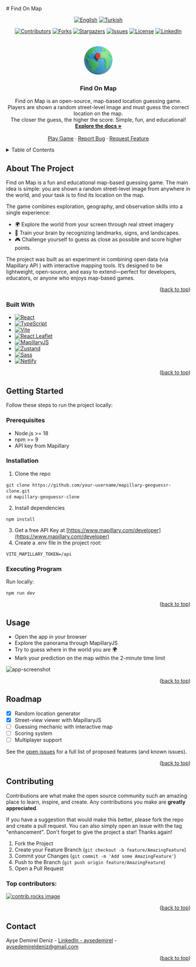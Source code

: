# Find On Map

<a id="readme-top"></a>

<!-- LANGUAGE SHIELDS -->
<div align="center">

[![English][english-shield]][english-url]
[![Turkish][turkish-shield]][turkish-url]

</div>

<!-- PROJECT SHIELDS -->
<div align="center">

[![Contributors][contributors-shield]][contributors-url]
[![Forks][forks-shield]][forks-url]
[![Stargazers][stars-shield]][stars-url]
[![Issues][issues-shield]][issues-url]
[![License][license-shield]][license-url]
[![LinkedIn][linkedin-shield]][linkedin-url]

</div>

<!-- PROJECT LOGO/TITLE -->
<br />

<div align="center">
  <a href="https://github.com/aysedemirel/find-on-map">
    <img src="src/assets/logo.png" alt="Logo" width="80" height="80">
  </a>
<h3 align="center">Find On Map</h3>
  <p align="center">
    Find on Map is an open-source, map-based location guessing game.
Players are shown a random street-level image and must guess the correct location on the map.
    <br/>
    The closer the guess, the higher the score. Simple, fun, and educational!
    <br />
    <a href="https://github.com/aysedemirel/find-on-map"><strong>Explore the docs »</strong></a>
    <br />
    <br />
    <a href="https://findonmap.netlify.app/">Play Game</a>
    ·
    <a href="https://github.com/aysedemirel/find-on-map/issues/new?labels=bug&template=bug-report---.md">Report Bug</a>
    ·
    <a href="https://github.com/aysedemirel/find-on-map/issues/new?labels=enhancement&template=feature-request---.md">Request Feature</a>
  </p>
</div>

<!-- TABLE OF CONTENTS -->
<details>
  <summary>Table of Contents</summary>
  <ol>
    <li>
      <a href="#about-the-project">About The Project</a>
      <ul>
        <li><a href="#built-with">Built With</a></li>
      </ul>
    </li>
    <li>
      <a href="#getting-started">Getting Started</a>
      <ul>
        <li><a href="#prerequisites">Prerequisites</a></li>
        <li><a href="#installation">Installation</a></li>
      </ul>
    </li>
    <li><a href="#usage">Usage</a></li>
    <li><a href="#roadmap">Roadmap</a></li>
    <li><a href="#contributing">Contributing</a></li>
    <li><a href="#license">License</a></li>
    <li><a href="#contact">Contact</a></li>
    <li><a href="#acknowledgments">Acknowledgments</a></li>
  </ol>
</details>

<!-- ABOUT THE PROJECT -->

## About The Project

Find on Map is a fun and educational map-based guessing game. The main idea is simple:
you are shown a random street-level image from anywhere in the world, and your task is to find its location on the map.

The game combines exploration, geography, and observation skills into a single experience:

- 🌍 Explore the world from your screen through real street imagery
- 🧠 Train your brain by recognizing landmarks, signs, and landscapes.
- 🎮 Challenge yourself to guess as close as possible and score higher points.

The project was built as an experiment in combining open data (via Mapillary API
) with interactive mapping tools.
It’s designed to be lightweight, open-source, and easy to extend—perfect for developers, educators, or anyone who enjoys map-based games.

<p align="right">(<a href="#readme-top">back to top</a>)</p>

### Built With

- [![React][React.js]][React-url]
- [![TypeScript][TypeScript.js]][TypeScript-url]
- [![Vite][Vite.js]][Vite-url]
- [![React Leaflet][React-Leaflet.js]][React-Leaflet-url]
- [![MapillaryJS][Mapillary.js]][Mapillary-url]
- [![Zustand][Zustand.js]][Zustand-url]
- [![Sass][Sass.js]][Sass-url]
- [![Netlify][Netlify.js]][Netlify-url]

<p align="right">(<a href="#readme-top">back to top</a>)</p>

## Getting Started

Follow these steps to run the project locally:

### Prerequisites

- Node.js >= 18
- npm >= 9
- API key from Mapillary

### Installation

1. Clone the repo

```
git clone https://github.com/your-username/mapillary-geoguessr-clone.git
cd mapillary-geoguessr-clone
```

2. Install dependencies

```
npm install
```

3. Get a free API Key at [https://www.mapillary.com/developer](https://www.mapillary.com/developer)
4. Create a .env file in the project root:

```
VITE_MAPILLARY_TOKEN=/api
```

### Executing Program

Run locally:

```
npm run dev
```

<p align="right">(<a href="#readme-top">back to top</a>)</p>

## Usage

- Open the app in your browser
- Explore the panorama through MapillaryJS
- Try to guess where in the world you are 🌍
- Mark your prediction on the map within the 2-minute time limit

![app-screenshot](./img/app-screetshot.png)

<p align="right">(<a href="#readme-top">back to top</a>)</p>

## Roadmap

- [x] Random location generator
- [x] Street-view viewer with MapillaryJS
- [ ] Guessing mechanic with interactive map
- [ ] Scoring system
- [ ] Multiplayer support

See the [open issues](https://github.com/aysedemirel/find-on-map/issues) for a full list of proposed features (and known issues).

<p align="right">(<a href="#readme-top">back to top</a>)</p>

## Contributing

Contributions are what make the open source community such an amazing place to learn, inspire, and create. Any contributions you make are **greatly appreciated**.

If you have a suggestion that would make this better, please fork the repo and create a pull request. You can also simply open an issue with the tag "enhancement".
Don't forget to give the project a star! Thanks again!

1. Fork the Project
2. Create your Feature Branch (`git checkout -b feature/AmazingFeature`)
3. Commit your Changes (`git commit -m 'Add some AmazingFeature'`)
4. Push to the Branch (`git push origin feature/AmazingFeature`)
5. Open a Pull Request

### Top contributors:

<a href="https://github.com/aysedemirel/find-on-map/graphs/contributors">
  <img src="https://contrib.rocks/image?repo=aysedemirel/find-on-map" alt="contrib.rocks image" />
</a>

<p align="right">(<a href="#readme-top">back to top</a>)</p>

## Contact

Ayşe Demirel Deniz - [Linkedln - aysedemirel](https://www.linkedin.com/in/ayse-demirel/) - aysedemireldeniz@gmail.com

<p align="right">(<a href="#readme-top">back to top</a>)</p>

<!-- MARKDOWN LINKS & IMAGES -->
<!-- https://www.markdownguide.org/basic-syntax/#reference-style-links -->

<!--URL-->

[english-url]: https://github.com/aysedemirel/find-on-map
[turkish-url]: https://github.com/aysedemirel/find-on-map
[contributors-url]: https://github.com/aysedemirel/find-on-map/graphs/contributors
[forks-url]: https://github.com/aysedemirel/find-on-map/network/members
[stars-url]: https://github.com/aysedemirel/find-on-map/stargazers
[issues-url]: https://github.com/aysedemirel/find-on-map/issues
[license-url]: https://github.com/aysedemirel/find-on-map/blob/master/LICENSE.txt
[linkedin-url]: https://www.linkedin.com/in/ayse-demirel/

<!--SHIELD-->

[english-shield]: https://img.shields.io/badge/English-En-blue?style=for-the-badge
[turkish-shield]: https://img.shields.io/badge/Turkish-Tr-red?style=for-the-badge
[contributors-shield]: https://img.shields.io/github/contributors/aysedemirel/find-on-map.svg?style=for-the-badge
[forks-shield]: https://img.shields.io/github/forks/aysedemirel/find-on-map.svg?style=for-the-badge
[stars-shield]: https://img.shields.io/github/stars/aysedemirel/find-on-map.svg?style=for-the-badge
[issues-shield]: https://img.shields.io/github/issues/aysedemirel/find-on-map.svg?style=for-the-badge
[license-shield]: https://img.shields.io/github/license/aysedemirel/find-on-map.svg?style=for-the-badge
[linkedin-shield]: https://img.shields.io/badge/-LinkedIn-black.svg?style=for-the-badge&logo=linkedin&colorB=555
[product-screenshot]: images/screenshot.png
[React.js]: https://img.shields.io/badge/React-20232A?style=for-the-badge&logo=react&logoColor=61DAFB
[Vue.js]: https://img.shields.io/badge/Vue.js-35495E?style=for-the-badge&logo=vuedotjs&logoColor=4FC08D
[Angular.io]: https://img.shields.io/badge/Angular-DD0031?style=for-the-badge&logo=angular&logoColor=white
[Svelte.dev]: https://img.shields.io/badge/Svelte-4A4A55?style=for-the-badge&logo=svelte&logoColor=FF3E00
[Laravel.com]: https://img.shields.io/badge/Laravel-FF2D20?style=for-the-badge&logo=laravel&logoColor=white
[Bootstrap.com]: https://img.shields.io/badge/Bootstrap-563D7C?style=for-the-badge&logo=bootstrap&logoColor=white
[JQuery.com]: https://img.shields.io/badge/jQuery-0769AD?style=for-the-badge&logo=jquery&logoColor=white
[React.js]: https://img.shields.io/badge/React-20232A?style=for-the-badge&logo=react&logoColor=61DAFB
[React-url]: https://react.dev/
[TypeScript.js]: https://img.shields.io/badge/TypeScript-007ACC?style=for-the-badge&logo=typescript&logoColor=white
[TypeScript-url]: https://www.typescriptlang.org/
[Vite.js]: https://img.shields.io/badge/Vite-646CFF?style=for-the-badge&logo=vite&logoColor=FFD62E
[Vite-url]: https://vitejs.dev/
[React-Leaflet.js]: https://img.shields.io/badge/React%20Leaflet-199900?style=for-the-badge&logo=leaflet&logoColor=white
[React-Leaflet-url]: https://react-leaflet.js.org/
[Mapillary.js]: https://img.shields.io/badge/MapillaryJS-06A77D?style=for-the-badge&logo=mapbox&logoColor=white
[Mapillary-url]: https://mapillary.github.io/mapillary-js/
[Zustand.js]: https://img.shields.io/badge/Zustand-000000?style=for-the-badge&logo=react&logoColor=white
[Zustand-url]: https://github.com/pmndrs/zustand
[Netlify.js]: https://img.shields.io/badge/Netlify-00C7B7?style=for-the-badge&logo=netlify&logoColor=white
[Netlify-url]: https://www.netlify.com/
[Sass.js]: https://img.shields.io/badge/Sass-CC6699?style=for-the-badge&logo=sass&logoColor=white
[Sass-url]: https://sass-lang.com/
